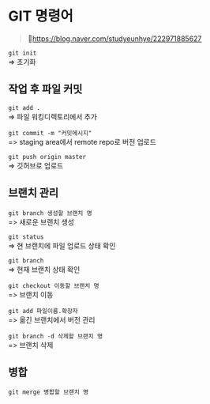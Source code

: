 # GIT 명령어

>📌https://blog.naver.com/studyeunhye/222971885627

``git init``   
=> 초기화

## 작업 후 파일 커밋   
``git add .``   
=> 파일 워킹디렉토리에서 추가


``git commit -m "커밋메시지"``   
=> staging area에서 remote repo로 버전 업로드


``git push origin master``   
=> 깃허브로 업로드


## 브랜치 관리   
``git branch 생성할 브랜치 명``   
=> 새로운 브랜치 생성

``git status``    
=> 현 브랜치에 파일 업로드 상태 확인

``git branch``   
=> 현재 브랜치 상태 확인

``git checkout 이동할 브랜치 명``   
=> 브랜치 이동

``git add 파일이름.확장자``   
=> 옮긴 브랜치에서 버전 관리

``git branch -d 삭제할 브랜치 명``   
=> 브랜치 삭제

## 병합
``git merge 병합할 브랜치 명``